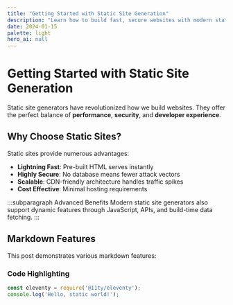 ```yaml
---
title: "Getting Started with Static Site Generation"
description: "Learn how to build fast, secure websites with modern static site generators"
date: 2024-01-15
palette: light
hero_ai: null
---
```


# Getting Started with Static Site Generation

Static site generators have revolutionized how we build websites. They offer the perfect balance of **performance**, **security**, and **developer experience**.

## Why Choose Static Sites?

Static sites provide numerous advantages:

- **Lightning Fast**: Pre-built HTML serves instantly
- **Highly Secure**: No database means fewer attack vectors  
- **Scalable**: CDN-friendly architecture handles traffic spikes
- **Cost Effective**: Minimal hosting requirements

:::subparagraph Advanced Benefits
Modern static site generators also support dynamic features through JavaScript, APIs, and build-time data fetching.
:::

## Markdown Features

This post demonstrates various markdown features:

### Code Highlighting

```javascript
const eleventy = require('@11ty/eleventy');
console.log('Hello, static world!');
